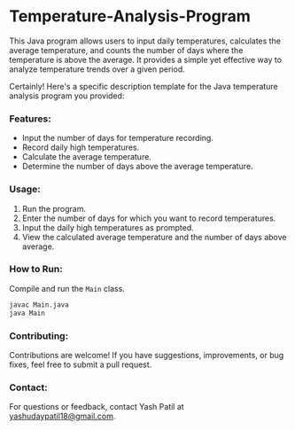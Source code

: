 # Temperature-Analysis-Program
This Java program allows users to input daily temperatures, calculates the average temperature, and counts the number of days where the temperature is above the average. It provides a simple yet effective way to analyze temperature trends over a given period.

Certainly! Here's a specific description template for the Java temperature analysis program you provided:

### Features:

- Input the number of days for temperature recording.
- Record daily high temperatures.
- Calculate the average temperature.
- Determine the number of days above the average temperature.

### Usage:

1. Run the program.
2. Enter the number of days for which you want to record temperatures.
3. Input the daily high temperatures as prompted.
4. View the calculated average temperature and the number of days above average.

### How to Run:

Compile and run the `Main` class.

```bash
javac Main.java
java Main
```

### Contributing:

Contributions are welcome! If you have suggestions, improvements, or bug fixes, feel free to submit a pull request.

### Contact:

For questions or feedback, contact Yash Patil at yashudaypatil18@gmail.com.

